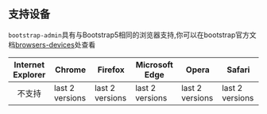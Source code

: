 ## 支持设备

`bootstrap-admin`具有与Bootstrap5相同的浏览器支持,你可以在bootstrap官方文档[browsers-devices](https://getbootstrap.com/docs/5.3/getting-started/browsers-devices/)处查看



|Internet Explorer| Chrome |Firefox |Microsoft Edge |Opera |Safari |
|:--:|--|--|--|--|--|
|不支持  |last 2 versions  |last 2 versions  |last 2 versions  |last 2 versions  |last 2 versions  |